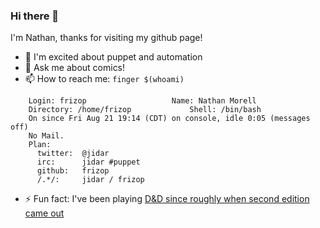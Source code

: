 ### Hi there 👋

I'm Nathan, thanks for visiting my github page!

- 🔭 I'm excited about puppet and automation
- 💬 Ask me about comics! 
- 📫 How to reach me: `finger $(whoami)`
```
    Login: frizop         			Name: Nathan Morell
    Directory: /home/frizop            	Shell: /bin/bash
    On since Fri Aug 21 19:14 (CDT) on console, idle 0:05 (messages off)
    No Mail.
    Plan:
      twitter:  @jidar
      irc:      jidar #puppet
      github:   frizop
      /.*/:     jidar / frizop
```
- ⚡ Fun fact: I've been playing [D&D since roughly when second edition came out](https://frizop.github.io)
